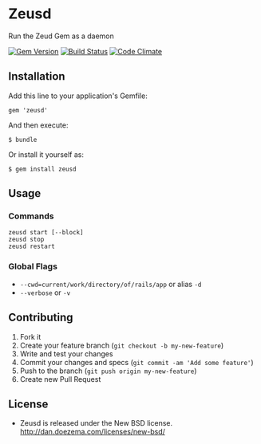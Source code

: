 # Zeusd

Run the Zeud Gem as a daemon

[![Gem Version](https://badge.fury.io/rb/zeusd.png)](http://badge.fury.io/rb/zeusd) [![Build Status](https://travis-ci.org/veloper/zeusd.png?branch=master)](https://travis-ci.org/veloper/zeusd) [![Code Climate](https://codeclimate.com/github/veloper/zeusd.png)](https://codeclimate.com/github/veloper/zeusd)


## Installation

Add this line to your application's Gemfile:

    gem 'zeusd'

And then execute:

    $ bundle

Or install it yourself as:

    $ gem install zeusd

## Usage

### Commands

```
zeusd start [--block]
zeusd stop
zeusd restart
```

### Global Flags
* `--cwd=current/work/directory/of/rails/app` or alias `-d`
* `--verbose` or `-v`


## Contributing

1. Fork it
2. Create your feature branch (`git checkout -b my-new-feature`)
3. Write and test your changes
3. Commit your changes and specs (`git commit -am 'Add some feature'`)
4. Push to the branch (`git push origin my-new-feature`)
5. Create new Pull Request

## License

* Zeusd is released under the New BSD license. http://dan.doezema.com/licenses/new-bsd/
